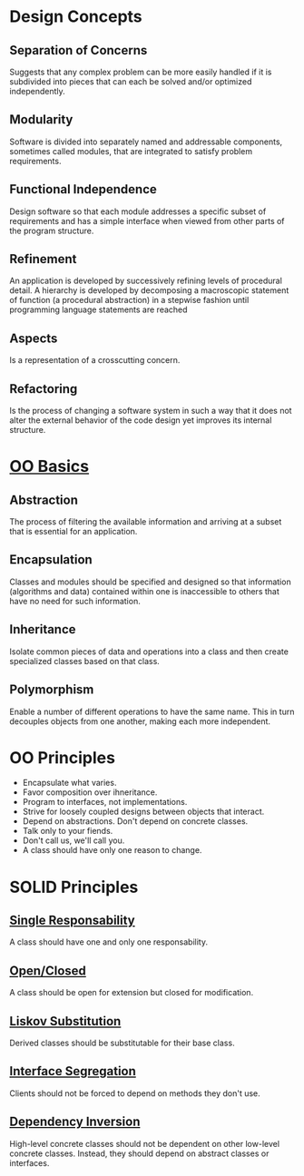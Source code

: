 # Design Concepts

## Separation of Concerns
Suggests that any complex problem can be more easily handled if it is subdivided into pieces that can each be solved and/or optimized independently.

## Modularity
Software is divided into separately named and addressable components, sometimes called modules, that are integrated to satisfy problem requirements.

## Functional Independence
Design software so that each module addresses a
specific subset of requirements and has a simple interface when viewed from other parts of the program structure.

## Refinement
An application is developed by successively refining levels of procedural detail. A hierarchy is developed by decomposing a macroscopic statement of function (a procedural abstraction) in a stepwise fashion until programming language statements are reached

## Aspects
Is a representation of a crosscutting concern.

## Refactoring
Is the process of changing a software system in such a way that it does not alter the external behavior of the code design yet improves its internal structure.

# [OO Basics](https://www.indeed.com/career-advice/career-development/what-is-object-oriented-programming)

## Abstraction
The process of filtering the available information and arriving at a subset that is essential for an application.

## Encapsulation
Classes and modules should be specified and designed so that information (algorithms and data) contained within one is inaccessible to others that have no need for such information.

## Inheritance
Isolate common pieces of data and operations into a class and then create specialized classes based on that class.

## Polymorphism
Enable a number of different operations to have the same name. This in turn decouples objects from one another, making each more independent.

# OO Principles

- Encapsulate what varies.
- Favor composition over ihneritance.
- Program to interfaces, not implementations.
- Strive for loosely coupled designs between objects that interact.
- Depend on abstractions. Don't depend on concrete classes.
- Talk only to your fiends.
- Don't call us, we'll call you.
- A class should have only one reason to change.

# SOLID Principles

## [Single Responsability](https://www.javaguides.net/2018/02/single-responsibility-principle.html)
A class should have one and only one responsability.

## [Open/Closed](https://www.javaguides.net/2018/02/open-closed-principle.html)
A class should be open for extension but closed for modification.

## [Liskov Substitution](https://www.javaguides.net/2018/02/liskov-substitution-principle.html)
Derived classes should be substitutable for their base class.

## [Interface Segregation](https://www.javaguides.net/2018/02/interface-segregation-principle.html)
Clients should not be forced to depend on methods they don't use.

## [Dependency Inversion](https://www.javaguides.net/2018/02/dependency-inversion-principle.html)
High-level concrete classes should not be dependent on other low-level concrete classes. Instead, they should depend on abstract classes or interfaces.